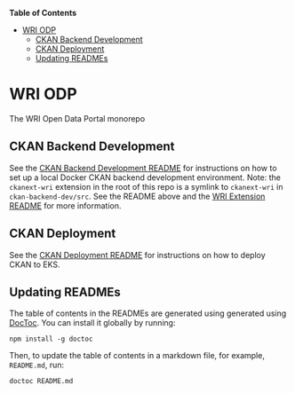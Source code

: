 <!-- START doctoc generated TOC please keep comment here to allow auto update -->
<!-- DON'T EDIT THIS SECTION, INSTEAD RE-RUN doctoc TO UPDATE -->
**Table of Contents**

- [WRI ODP](#wri-odp)
  - [CKAN Backend Development](#ckan-backend-development)
  - [CKAN Deployment](#ckan-deployment)
  - [Updating READMEs](#updating-readmes)

<!-- END doctoc generated TOC please keep comment here to allow auto update -->

# WRI ODP

The WRI Open Data Portal monorepo

## CKAN Backend Development

See the [CKAN Backend Development README](ckan-backend-dev/README.md) for instructions on how to set up a local Docker CKAN backend development environment. Note: the `ckanext-wri` extension in the root of this repo is a symlink to `ckanext-wri` in `ckan-backend-dev/src`. See the README above and the [WRI Extension README](ckan-backend-dev/src/ckanext-wri/README.md) for more information.

## CKAN Deployment

See the [CKAN Deployment README](ckan-deployment/README.md) for instructions on how to deploy CKAN to EKS.

## Updating READMEs

The table of contents in the READMEs are generated using generated using [DocToc](https://github.com/thlorenz/doctoc). You can install it globally by running:

    npm install -g doctoc

Then, to update the table of contents in a markdown file, for example, `README.md`, run:

    doctoc README.md


